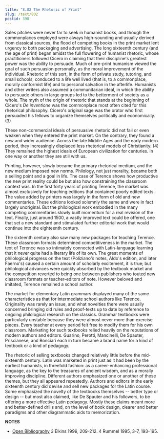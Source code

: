 ```yaml
---
title: "8.02 The Rhetoric of Print"
slug: /text/802
postid: 398
---
```

Sales pitches were never far to seek in humanist books, and though the commonplaces employed were always high-sounding and usually derived from classical sources, the flood of competing books in the print market lent urgency to both packaging and advertising. The long sixteenth century (and the age of print) began amidst the full flowering of humanist rhetoric, whose practitioners followed Cicero in claiming that their discipline's greatest power was the ability to persuade. Much of pre-print humanism viewed the goal of such persuasion personally, as the moral improvement of the individual. Rhetoric of this sort, in the form of private study, tutoring, and small schools, conduced to a life well lived (that is, to a commonplace, morally conformist life) and to personal salvation in the afterlife. Humanists and other writers also assumed a communitarian ideal, in which the ability to persuade others in large groups led to the betterment of society as a whole. The myth of the origin of rhetoric that stands at the beginning of Cicero's *De inventione* was the commonplace most often cited for this rhetorical philosophy. Cicero's original sage was the orator who first persuaded his fellows to organize themselves politically and economically. (3)

These non-commercial ideals of persuasive rhetoric did not fail or even weaken when they entered the print market. On the contrary, they found a new and wider audience. Across the late Middle Ages and the early modern period, they increasingly displaced less rhetorical models of Christianity. (4) They remained the highest ideals of European civilization for centuries. In one way or another they are still with us.

Printing, however, slowly became the primary rhetorical medium, and the new medium imposed new norms. Philology, not just morality, became both a selling point and a goal in life. The case of Terence shows how productive the new print reality could be but also how constraining the classroom context was. In the first forty years of printing Terence, the market was almost exclusively for teaching editions that contained poorly edited texts. The value added by printers was largely in the form of old and new commentaries. These editions looked solemnly the same and were in fact largely unoriginal. But the philological work embodied in the many competing commentaries slowly built momentum for a real revision of the text. Finally, just around 1500, a vastly improved text could be offered, one that set a new standard and stimulated further editorial work that would continue into the eighteenth century.

The sixteenth century also saw many new packages for teaching Terence. These classroom formats determined competitiveness in the market. The text of Terence was so intimately connected with Latin-language learning that it never quite had a literary life of its own. The great moments of philological progress on the text (Poliziano's notes, Aldo's edition, and later Faerno's) caused a certain amount of scholarly excitement, it is true; but philological advances were quickly absorbed by the textbook market and the competition reverted to being one between publishers who touted new classroom formats or teacher-editors of note. However beloved and imitated, Terence remained a school author.

The market for elementary Latin grammars displayed many of the same characteristics as that for intermediate school authors like Terence. Originality was rarely an issue, and what novelties there were usually concerned bringing old rules and proof-texts up to date by reference to ongoing philological research on the classics. Grammar textbooks were particularly unstable because they were almost never more than exercise pieces. Every teacher at every period felt free to modify them for his own classroom. Marketing for such textbooks relied heavily on the reputations of modern authors and editors. Guarino, Perotti, Mancinelli, De Spauter, Priscianese, and Bonciari each in turn became a brand name for a kind of textbook or a kind of pedagogy.

The rhetoric of selling textbooks changed relatively little before the mid-sixteenth century. Latin was marketed in print just as it had been by the earliest humanists, in threefold fashion: as a career-enhancing professional language, as the key to the treasures of ancient wisdom, and as a morally improving discipline. Different authors emphasized one or another of these themes, but they all appeared repeatedly. Authors and editors in the early sixteenth century did devise and sell new packages for the Latin course. Some emphasized the novelty of the textbooks themselves -- better type or design -- but most also claimed, like De Spauter and his followers, to be offering a more effective Latin pedagogy. Mostly these claims meant more and better-defined drills and, on the level of book design, clearer and better paradigms and other diagrammatic aids to memorization.

**NOTES**
* [Open Bibliography](/bibliography.pdf)
3 Elkins 1999, 209-212.
4 Rummel 1995, 3-7, 193-195.
